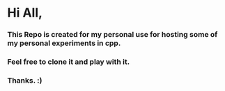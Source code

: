 # Hi All,
### This Repo is created for my personal use for hosting some of my personal experiments in cpp.

### Feel free to clone it and play with it.
### Thanks. :)